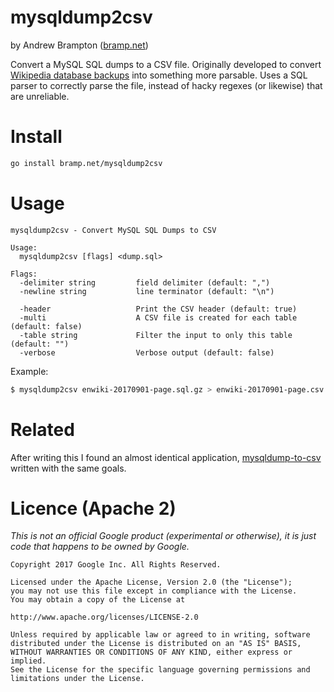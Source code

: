 # mysqldump2csv
by Andrew Brampton ([bramp.net](https://bramp.net))

Convert a MySQL SQL dumps to a CSV file. Originally developed to convert [Wikipedia database backups](https://dumps.wikimedia.org/backup-index.html) into something more parsable. Uses a SQL parser to correctly parse the file, instead of hacky regexes (or likewise) that are unreliable.

# Install

```bash
go install bramp.net/mysqldump2csv
```

# Usage

```man
mysqldump2csv - Convert MySQL SQL Dumps to CSV

Usage:
  mysqldump2csv [flags] <dump.sql>

Flags:
  -delimiter string		    field delimiter (default: ",")
  -newline string           line terminator (default: "\n")

  -header                   Print the CSV header (default: true)
  -multi                    A CSV file is created for each table (default: false)
  -table string             Filter the input to only this table (default: "")
  -verbose                  Verbose output (default: false)

```

Example:

```bash
$ mysqldump2csv enwiki-20170901-page.sql.gz > enwiki-20170901-page.csv
```

# Related

After writing this I found an almost identical application, [mysqldump-to-csv](https://github.com/jamesmishra/mysqldump-to-csv) written with the same goals.

# Licence (Apache 2)

*This is not an official Google product (experimental or otherwise), it is just
code that happens to be owned by Google.*

```
Copyright 2017 Google Inc. All Rights Reserved.

Licensed under the Apache License, Version 2.0 (the "License");
you may not use this file except in compliance with the License.
You may obtain a copy of the License at

http://www.apache.org/licenses/LICENSE-2.0

Unless required by applicable law or agreed to in writing, software
distributed under the License is distributed on an "AS IS" BASIS,
WITHOUT WARRANTIES OR CONDITIONS OF ANY KIND, either express or implied.
See the License for the specific language governing permissions and
limitations under the License.
```